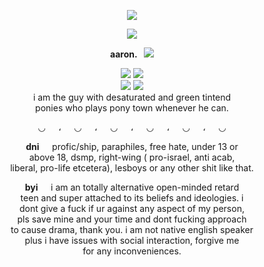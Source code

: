 <p align="center">
  <img src="https://files.catbox.moe/nvwxps.png">
</p>

<p align="center">
  <img src="https://files.catbox.moe/ikr62i.png">
</p>

<p align="center">
  <b>aaron.</b>⠀<img src="https://files.catbox.moe/fe2w88.gif">
</p>

<p align="center">
  <img src="https://64.media.tumblr.com/336040faac200d50d215a106cc21552d/132c09c2386dbe24-7b/s250x400/2f22edcd9b5c3b27d389cad928bba3f616165b7f.gifv"> <img src="https://64.media.tumblr.com/3b7fcc364a192bcc216a0b0396b20101/66f8bee48421ca35-5a/s250x400/aa12faa9a15d5089641dc9cfeb165dcc97283b61.webp"><br>
  <img src="https://64.media.tumblr.com/ad0156c4476144db90d7ab437360b6c1/66f8bee48421ca35-26/s250x400/67f6783f92ad7a7dd08ffad67ff067237e23d3ab.gifv"> <img src="https://64.media.tumblr.com/30d6f7e39baa"><br>
  i am the guy with desaturated and green tintend<br>
  ponies who plays pony town whenever he can.
</p>

<p align="center">
  ◡⠀⠀،⠀⠀◡⠀⠀،⠀⠀◡⠀⠀،⠀⠀◡⠀⠀،⠀⠀◡⠀⠀،⠀⠀◡
</p>

<p align="center">
  <b>dni</b>⠀⠀profic/ship, paraphiles, free hate, under 13 or<br>
  above 18, dsmp, right-wing ( pro-israel, anti acab,<br>
  liberal, pro-life etcetera), lesboys or any other shit like that.<br>
</p>

<p align="center">
  <b>byi</b>⠀⠀i am an totally alternative open-minded retard<br>
  teen and super attached to its beliefs and ideologies. i<br>
  dont give a fuck if ur against any aspect of my person,<br>
  pls save mine and your time and dont fucking approach<br>
  to cause drama, thank you. i am not native english speaker<br>
  plus i have issues with social interaction, forgive me<br>
  for any inconveniences.
</p>

